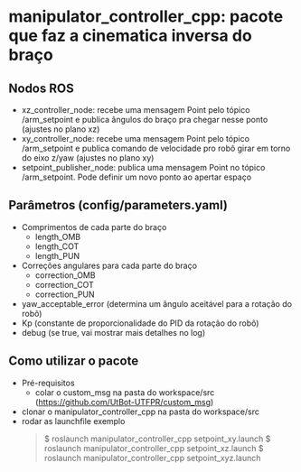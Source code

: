 # manipulator_controller_cpp: pacote que faz a cinematica inversa do braço

## Nodos ROS
- xz_controller_node: recebe uma mensagem Point pelo tópico /arm_setpoint e publica ângulos do braço pra chegar nesse ponto (ajustes no plano xz)
- xy_controller_node: recebe uma mensagem Point pelo tópico /arm_setpoint e publica comando de velocidade pro robô girar em torno do eixo z/yaw (ajustes no plano xy)
- setpoint_publisher_node: publica uma mensagem Point no tópico /arm_setpoint. Pode definir um novo ponto ao apertar espaço

## Parâmetros (config/parameters.yaml)
- Comprimentos de cada parte do braço 
  -  length_OMB 
  -  length_COT
  -  length_PUN
- Correções angulares para cada parte do braço
  - correction_OMB
  - correction_COT
  - correction_PUN
- yaw_acceptable_error (determina um ângulo aceitável para a rotação do robô)
- Kp (constante de proporcionalidade do PID da rotação do robô)
- debug (se true, vai mostrar mais detalhes no log)

## Como utilizar o pacote
- Pré-requisitos
  - colar o custom_msg na pasta do workspace/src (https://github.com/UtBot-UTFPR/custom_msg) 
- clonar o manipulator_controller_cpp na pasta do workspace/src
- rodar as launchfile exemplo
  > $ roslaunch manipulator_controller_cpp setpoint_xy.launch
  > $ roslaunch manipulator_controller_cpp setpoint_xz.launch
  > $ roslaunch manipulator_controller_cpp setpoint_xyz.launch 
